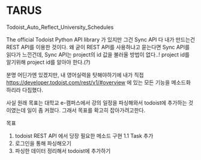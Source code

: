 # TARUS
Todoist_Auto_Reflect_University_Schedules

The official Todoist Python API library 가 있지만 그건 Sync API 다 
내가 만드는건 REST API를 이용한 것이다.
왜 굳이 REST API를 사용하냐고 묻는다면
Sync API를 읽다가 느낀건데, Sync API는 project의 id 값을 불러올 방법이 없다..!
project id를 알기위해 project id를 알아야 한다.(?)

분명 어딘가엔 있겠지만, 내 영어실력을 탓해야하기에 
내가 직접 
https://developer.todoist.com/rest/v1/#overview
에 있는 모든 기능을 메소드화 하리라 다짐했다.

사실 원래 목표는 대학교 e-캠퍼스에서 강의 일정을 파싱해와서
todoist에 추가하는 것이였는데 일이 좀 커졌다.
그래서 목표를 확고히 잡아가려고한다.

목표
1. todoist REST API 에서 당장 필요한 메소드 구현
 1.1 Task 추가
2. 로그인을 통해 파싱해오기
3. 파싱한 데이터 정리해서 todoist에 추가하기 
